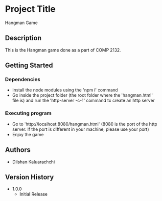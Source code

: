 # Project Title

Hangman Game

## Description

This is the Hangman game done as a part of COMP 2132.

## Getting Started

### Dependencies

* Install the node modules using the 'npm i' command
* Go inside the project folder (the root folder where the 'hangman.html' file is) and run the 'http-server -c-1' command to create an http server

### Executing program

* Go to 'http://localhost:8080/hangman.html' (8080 is the port of the http server. If the port is       different in your machine, please use your port)
* Enjoy the game

## Authors

* Dilshan Kaluarachchi

## Version History

* 1.0.0
    * Initial Release